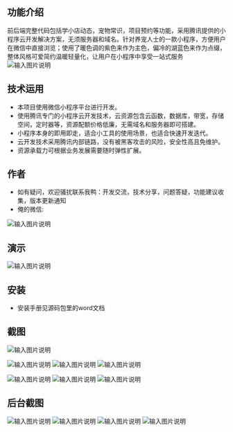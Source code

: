 ## 功能介绍 
    
前后端完整代码包括学小店动态，宠物常识，项目预约等功能，采用腾讯提供的小程序云开发解决方案，无须服务器和域名。针对养宠人士的一款小程序，方便用户在微信中直接浏览；使用了暖色调的紫色来作为主色，偏冷的湖蓝色来作为点缀，整体风格可爱简约温暖轻量化，让用户在小程序中享受一站式服务
![输入图片说明](demo/%E5%BE%AE%E4%BF%A1%E5%9B%BE%E7%89%87_20220227185210.png)
 

## 技术运用
- 本项目使用微信小程序平台进行开发。
- 使用腾讯专门的小程序云开发技术，云资源包含云函数，数据库，带宽，存储空间，定时器等，资源配额价格低廉，无需域名和服务器即可搭建。
- 小程序本身的即用即走，适合小工具的使用场景，也适合快速开发迭代。
- 云开发技术采用腾讯内部链路，没有被黑客攻击的风险，安全性高且免维护。
- 资源承载力可根据业务发展需要随时弹性扩展。  



## 作者
- 如有疑问，欢迎骚扰联系我鸭：开发交流，技术分享，问题答疑，功能建议收集，版本更新通知
- 俺的微信:

![输入图片说明](https://gitee.com/naive2021/smartcollege/raw/master/demo/author.jpg)



## 演示

 ![输入图片说明](demo/%E5%BE%AE%E4%BF%A1%E5%9B%BE%E7%89%87_20220227185210.png)




## 安装

- 安装手册见源码包里的word文档




## 截图

 ![输入图片说明](demo/%E9%A6%96%E9%A1%B5.png)

![输入图片说明](demo/%E9%A1%B9%E7%9B%AE%E9%A2%84%E7%BA%A6.png)
![输入图片说明](demo/%E5%AE%A0%E7%89%A9%E5%B8%B8%E8%AF%86.png)
![输入图片说明](demo/%E4%B8%AA%E4%BA%BA%E4%B8%AD%E5%BF%83.png)

![输入图片说明](demo/%E9%A2%84%E7%BA%A6%E6%97%A5%E5%8E%86.png)
![输入图片说明](demo/%E9%A2%84%E7%BA%A6%E6%97%B6%E6%AE%B5.png)
![输入图片说明](demo/%E9%A2%84%E7%BA%A6%E5%93%8D%E5%BA%94.png)

## 后台截图
![输入图片说明](demo/%E5%90%8E%E5%8F%B0-%E8%8F%9C%E5%8D%95.png)
![输入图片说明](demo/%E5%90%8E%E5%8F%B0-%E6%97%B6%E6%AE%B5%E8%AE%BE%E7%BD%AE.png)
![输入图片说明](demo/%E5%90%8E%E5%8F%B0-%E9%A2%84%E7%BA%A6%E7%AE%A1%E7%90%86.png)
![输入图片说明](demo/%E5%90%8E%E5%8F%B0-%E9%A2%84%E7%BA%A6%E6%B7%BB%E5%8A%A0.png)